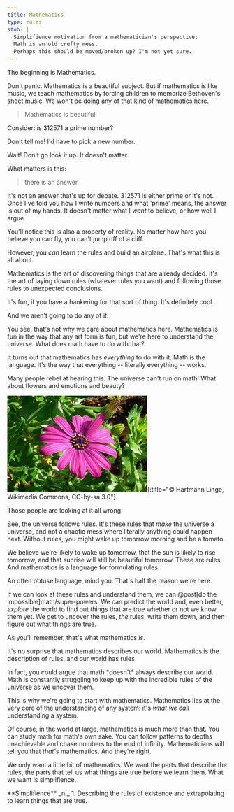 ```yaml
---
title: Mathematics
type: rules
stub: |
  Simplifience motivation from a mathematician's perspective:
  Math is an old crufty mess.
  Perhaps this should be moved/broken up? I'm not yet sure.
---
```




The beginning is Mathematics.

Don't panic. Mathematics is a beautiful subject. But if mathematics is like music, we teach mathematics by forcing children to memorize Bethoven's sheet music. We won't be doing any of that kind of mathematics here.

<!-- TODO: Animating golden ratio loop. Or a fractal. -->

> Mathematics is beautiful.

Consider: is <span class="rules">312571</span> a prime number?

<aside class="rules" markdown="block">
Don't tell me! I'd have to pick a new number.
</aside>

Wait! Don't go look it up. It doesn't matter.

What matters is this:

> there is an answer.

It's not an answer that's up for debate. 312571 is either prime or it's not.  Once I've told you how I write numbers and what 'prime' means, the answer is out of my hands.
<span class="info">It doesn't matter what I *want* to believe, or how well I argue</span>

<aside class="info" markdown="block">
You'll notice this is also a property of reality. No matter how hard you believe you can fly, you can't jump off of a cliff.

However, you *can* learn the rules and build an airplane. That's what this is all about.
</aside>

Mathematics is the art of discovering things that are already decided.  It's the art of laying down rules (whatever rules you want) and following those rules to unexpected conclusions.

It's fun, if you have a hankering for that sort of thing. It's definitely cool.

<!-- TODO: Crazy fractals. -->

And we aren't going to do any of it.

You see, that's not why we care about mathematics here. Mathematics is fun in the way that any art form is fun, but we're here to <span class="simplifience">understand the universe</span>. What does math have to do with that?

It turns out that mathematics has *everything* to do with it. Math is the language. It's the way that everything -- literally everything -- works.

Many people rebel at hearing this. The universe can't run on math! What about flowers and emotions and beauty?

![flower](/images/flower1.jpg){:title="© Hartmann Linge, Wikimedia Commons, CC-by-sa 3.0"}

Those people are looking at it all wrong.

See, the universe follows rules. It's these rules that *make* the universe a universe, and not a chaotic mess where literally anything could happen next.  Without rules, you might wake up tomorrow morning and be a tomato.

We believe we're likely to wake up tomorrow, that the sun is likely to rise tomorrow, and that sunrise will still be beautiful tomorrow. These are rules.  And <span class="rules">mathematics is a language for formulating rules</span>.

<aside class="rules" markdown="block">
An often obtuse language, mind you. That's half the reason we're here.
</aside>

If we can look at these rules and understand them, we can @post[do the impossible]math/super-powers. We can predict the world and, even better, *explore* the world to find out things that are true whether or not we know them yet. We get to uncover the rules, *the* rules, write them down, and then figure out what things are true.

As you'll remember, that's what mathematics *is*.

It's no surprise that mathematics describes our world. Mathematics is the description of rules, and <span class="rules">our world has rules</span>

<aside class="rules" markdown="block">
In fact, you could argue that math *doesn't* always describe our world.  Math is constantly struggling to keep up with the incredible rules of the universe as we uncover them.
</aside>

This is why we're going to start with mathematics. Mathematics lies at the very core of the understanding of any system: it's *what we call* understanding a system.

Of course, in the world at large, mathematics is much more than that. You can study math for math's own sake. You can follow patterns to depths unachievable and chase numbers to the end of infinity. Mathematicians will tell you that *that's* mathematics. And they're right.

We only want a little bit of mathematics. We want the parts that describe the rules, the parts that tell us what things are true before we learn them. What we want is <span class="define">simplifience</span>.

<aside class="define" markdown="block">
**Simplifience** _n._
1. Describing the rules of existence and extrapolating to learn things that are true.
</aside>
